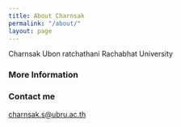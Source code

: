 ```yaml
---
title: About Charnsak
permalink: "/about/"
layout: page
---
```


Charnsak 
Ubon ratchathani Rachabhat University

### More Information

### Contact me

charnsak.s@ubru.ac.th
